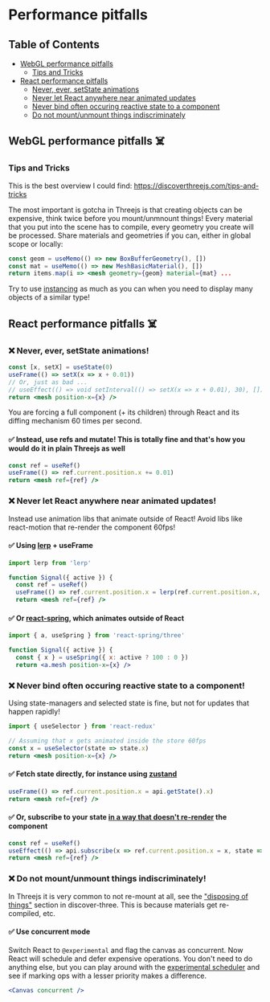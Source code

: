 # Performance pitfalls

## Table of Contents

- [WebGL performance pitfalls](#webgl-pitfalls)
  - [Tips and Tricks](#tips-and-tricks)
- [React performance pitfalls](#react-pitfalls)
  - [Never, ever, setState animations](#never-ever-set-state)
  - [Never let React anywhere near animated updates](#never-let-react-animate)
  - [Never bind often occuring reactive state to a component](#never-bind-reactive-component)
  - [Do not mount/unmount things indiscriminately](#do-not-mount-unmount-indiscriminately)

## WebGL performance pitfalls ☠️ <a id="webgl-pitfalls"></a>

### Tips and Tricks <a id="tips-and-tricks"></a>

This is the best overview I could find: <https://discoverthreejs.com/tips-and-tricks>

The most important is gotcha in Threejs is that creating objects can be expensive, think twice before you mount/unmnount things! Every material that you put into the scene has to compile, every geometry you create will be processed. Share materials and geometries if you can, either in global scope or locally:

```jsx
const geom = useMemo(() => new BoxBufferGeometry(), [])
const mat = useMemo(() => new MeshBasicMaterial(), [])
return items.map(i => <mesh geometry={geom} material={mat} ...
```

Try to use [instancing](https://codesandbox.io/s/r3f-instanced-colors-8fo01) as much as you can when you need to display many objects of a similar type!

## React performance pitfalls ☠️ <a id="react-pitfalls"></a>

### ❌ Never, ever, setState animations! <a id="never-ever-set-state"></a>

```jsx
const [x, setX] = useState(0)
useFrame(() => setX(x => x + 0.01))
// Or, just as bad ...
// useEffect(() => void setInterval(() => setX(x => x + 0.01), 30), [])
return <mesh position-x={x} />
```

You are forcing a full component (+ its children) through React and its diffing mechanism 60 times per second.

#### ✅ Instead, use refs and mutate! This is totally fine and that's how you would do it in plain Threejs as well

```jsx
const ref = useRef()
useFrame(() => ref.current.position.x += 0.01)
return <mesh ref={ref} />
```

### ❌ Never let React anywhere near animated updates! <a id="never-let-react-animate"></a>

Instead use animation libs that animate outside of React! Avoid libs like react-motion that re-render the component 60fps!

#### ✅ Using [lerp](https://github.com/mattdesl/lerp) + useFrame

```jsx
import lerp from 'lerp'

function Signal({ active }) {
  const ref = useRef()
  useFrame(() => ref.current.position.x = lerp(ref.current.position.x, active ? 100 : 0, 0.1))
  return <mesh ref={ref} />
```

#### ✅ Or [react-spring](https://github.com/react-spring/react-spring), which animates outside of React

```jsx
import { a, useSpring } from 'react-spring/three'

function Signal({ active }) {
  const { x } = useSpring({ x: active ? 100 : 0 })
  return <a.mesh position-x={x} />
```

### ❌ Never bind often occuring reactive state to a component! <a id="never-bind-reactive-component"></a>

Using state-managers and selected state is fine, but not for updates that happen rapidly!

```jsx
import { useSelector } from 'react-redux'

// Assuming that x gets animated inside the store 60fps
const x = useSelector(state => state.x)
return <mesh position-x={x} />
```

#### ✅ Fetch state directly, for instance using [zustand](https://github.com/react-spring/zustand)

```jsx
useFrame(() => ref.current.position.x = api.getState().x)
return <mesh ref={ref} />
```

#### ✅ Or, subscribe to your state [in a way that doesn't re-render](https://github.com/react-spring/zustand#transient-updates-for-often-occuring-state-changes) the component

```jsx
const ref = useRef()
useEffect(() => api.subscribe(x => ref.current.position.x = x, state => state.x), [])
return <mesh ref={ref} />
```

### ❌ Do not mount/unmount things indiscriminately! <a id="do-not-mount-unmount-indiscriminately"></a>

In Threejs it is very common to not re-mount at all, see the ["disposing of things"](https://discoverthreejs.com/tips-and-tricks/) section in discover-three. This is because materials get re-compiled, etc.

#### ✅ Use concurrent mode

Switch React to `@experimental` and flag the canvas as concurrent. Now React will schedule and defer expensive operations. You don't need to do anything else, but you can play around with the [experimental scheduler](https://github.com/drcmda/scheduler-test) and see if marking ops with a lesser priority makes a difference.

```jsx
<Canvas concurrent />
```
